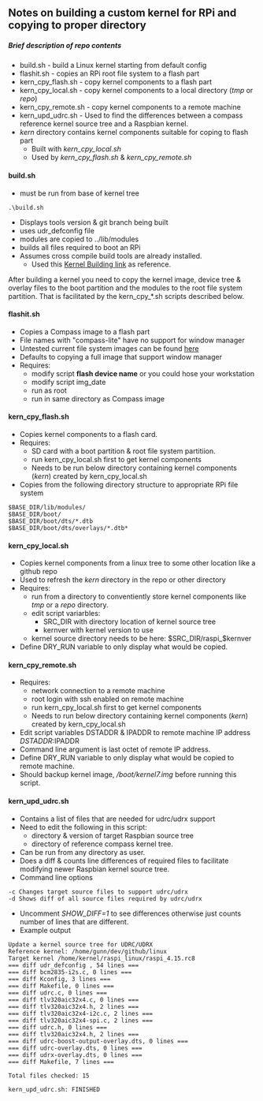 ## Notes on building a custom kernel for RPi and copying to proper directory

##### Brief description of repo contents

* build.sh - build a Linux kernel starting from default config
* flashit.sh - copies an RPi root file system to a flash part
* kern_cpy_flash.sh - copy kernel components to a flash part
* kern_cpy_local.sh - copy kernel components to a local directory
(_tmp_ or _repo_)
* kern_cpy_remote.sh - copy kernel components to a remote machine
* kern_upd_udrc.sh - Used to find the differences between a compass
reference kernel source tree and a Raspbian kernel.
* _kern_ directory contains kernel components suitable for coping to
flash part
  * Built with _kern_cpy_local.sh_
  * Used by _kern_cpy_flash.sh_ & _kern_cpy_remote.sh_

#### build.sh
* must be run from base of kernel tree
```
.\build.sh
```
* Displays tools version & git branch being built
* uses udr_defconfig file
* modules are copied to ../lib/modules
* builds all files required to boot an RPi
* Assumes cross compile build tools are already installed.
  * Used this [Kernel Building link](https://www.raspberrypi.org/documentation/linux/kernel/building.md) as reference.

After building a kernel you need to copy the kernel image, device
tree & overlay files to the boot partition and the modules to the root
file system partition. That is facilitated by the kern_cpy_*.sh
scripts described below.

#### flashit.sh

* Copies a Compass image to a flash part
* File names with "compass-lite" have no support for window manager
* Untested current file system images can be found
[here](http://archive.compasslinux.org/images/wilderness/)
* Defaults to copying a full image that support window manager
* Requires:
  * modify script **flash device name** or you could hose your workstation
  * modify script img_date
  * run as root
  * run in same directory as Compass image

#### kern_cpy_flash.sh

* Copies kernel components to a flash card.
* Requires:
  *  SD card with a boot partition & root file system partitiion.
  * run kern_cpy_local.sh first to get kernel components
  * Needs to be run below directory containing kernel components
  (_kern_) created
by kern_cpy_local.sh
* Copies from the following directory structure to appropriate RPi file system

```
$BASE_DIR/lib/modules/
$BASE_DIR/boot/
$BASE_DIR/boot/dts/*.dtb
$BASE_DIR/boot/dts/overlays/*.dtb*
```
#### kern_cpy_local.sh

* Copies kernel components from a linux tree to some other location like a github repo
* Used to refresh the _kern_ directory in the repo or other directory
* Requires:
  * run from a directory to conventiently store kernel
components like _tmp_ or a _repo_ directory.
  * edit script variarbles:
    * SRC_DIR with directory location of kernel source tree
    * kernver with kernel version to use
  * kernel source directory needs to be here: $SRC_DIR/raspi_$kernver
* Define DRY_RUN variable to only display what would be copied.

#### kern_cpy_remote.sh

* Requires:
  * network connection to a remote machine
  * root login with ssh enabled on remote machine
  * run kern_cpy_local.sh first to get kernel components
  * Needs to run below directory containing kernel components (_kern_) created by kern_cpy_local.sh
* Edit script variables DSTADDR & IPADDR to remote machine IP address
$DSTADDR:$IPADDR
* Command line argument is last octet of remote IP address.
* Define DRY_RUN variable to only display what would be copied to
remote machine.
* Should backup kernel image, _/boot/kernel7.img_ before running this
script.

#### kern_upd_udrc.sh

* Contains a list of files that are needed for udrc/udrx support
* Need to edit the following in this script:
  * directory & version of target Raspbian source tree
  * directory of reference compass kernel tree.
* Can be run from any directory as user.
* Does a diff & counts line differences of required files to
facilitate modifying newer Raspbian kernel source tree.
* Command line options
```
-c Changes target source files to support udrc/udrx
-d Shows diff of all source files required by udrc/udrx
```
* Uncomment _SHOW_DIFF=1_ to see differences otherwise just counts
number of lines that are different.
* Example output
```
Update a kernel source tree for UDRC/UDRX
Reference kernel: /home/gunn/dev/github/linux
Target kernel /home/kernel/raspi_linux/raspi_4.15.rc8
=== diff udr_defconfig , 54 lines ===
=== diff bcm2835-i2s.c, 0 lines ===
=== diff Kconfig, 3 lines ===
=== diff Makefile, 0 lines ===
=== diff udrc.c, 0 lines ===
=== diff tlv320aic32x4.c, 0 lines ===
=== diff tlv320aic32x4.h, 2 lines ===
=== diff tlv320aic32x4-i2c.c, 2 lines ===
=== diff tlv320aic32x4-spi.c, 2 lines ===
=== diff udrc.h, 0 lines ===
=== diff tlv320aic32x4.h, 2 lines ===
=== diff udrc-boost-output-overlay.dts, 0 lines ===
=== diff udrc-overlay.dts, 0 lines ===
=== diff udrx-overlay.dts, 0 lines ===
=== diff Makefile, 7 lines ===

Total files checked: 15

kern_upd_udrc.sh: FINISHED
```
